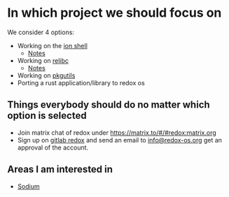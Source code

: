# In which project we should focus on

We consider 4 options:

- Working on the [ion shell](https://gitlab.redox-os.org/redox-os/ion)
  - [Notes](./ion_notes.md)
- Working on [relibc](https://gitlab.redox-os.org/redox-os/relibc)
  - [Notes](./relibc_notes.md)
- Working on [pkgutils](https://gitlab.redox-os.org/redox-os/pkgutils)
- Porting a rust application/library to redox os

## Things everybody should do no matter which option is selected

- Join matrix chat of redox under https://matrix.to/#/#redox:matrix.org
- Sign up on [gitlab redox](https://gitlab.redox-os.org/) and send an email to info@redox-os.org get an approval of the account.

## Areas I am interested in 

- [Sodium](https://gitlab.redox-os.org/redox-os/sodium)

